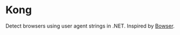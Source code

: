 # Kong
Detect browsers using user agent strings in .NET. Inspired by [Bowser](https://github.com/ded/bowser).

